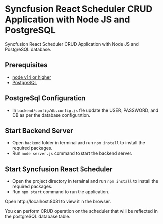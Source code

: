 # Syncfusion React Scheduler CRUD Application with Node JS and PostgreSQL
Syncfusion React Scheduler CRUD Application with Node JS and PostgreSQL database.

## Prerequisites
- [node v14 or higher](https://nodejs.org)
- [PostgreSQL](https://www.postgresql.org/)

## PostgreSql Configuration

- In `backend/config/db.config.js` file update the USER, PASSWORD, and DB as per the database configuration.

## Start Backend Server

- Open `backend` folder in terminal and run `npm install` to install the required packages.
- Run `node server.js` command to start the backend server.

## Start Syncfusion React Scheduler 

- Open the project directory in terminal and run `npm install` to install the required packages. 
- Run `npm start` command to run the application.

Open http://localhost:8081 to view it in the browser.

You can perform CRUD operation on the scheduler that will be reflected in the postgreSQL database table.

